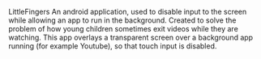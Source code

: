 LittleFingers
An android application, used to disable input to the screen while allowing an app to run in the background. 
Created to solve the problem of how young children sometimes exit videos while they are watching. This app overlays a transparent screen over a background app running (for example Youtube), so that touch input is disabled.

